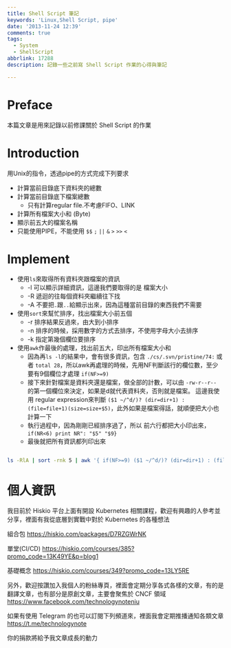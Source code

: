 ```yaml
---
title: Shell Script 筆記
keywords: 'Linux,Shell Script, pipe'
date: '2013-11-24 12:39'
comments: true
tags:
  - System
  - ShellScript
abbrlink: 17288
description: 記錄一些之前寫 Shell Script 作業的心得與筆記

---
```


# Preface
本篇文章是用來記錄以前修課關於 Shell Script 的作業

# Introduction
用Unix的指令，透過pipe的方式完成下列要求
- 計算當前目錄底下資料夾的總數
- 計算當前目錄底下檔案總數
	* 只有計算regular file.不考慮FIFO、LINK
- 計算所有檔案大小和 (Byte)
- 顯示前五大的檔案名稱
- 只能使用PIPE，不能使用 `$$` `;` `||` `&` `>` `>>` `<`

# Implement
- 使用`ls`來取得所有資料夾跟檔案的資訊
	* -l  可以顯示詳細資訊，這邊我們要取得的是 檔案大小
  * -R  遞迴的往每個資料夾繼續往下找
  * -A  不要把`.`跟`..`給顯示出來，因為這種當前目錄的東西我們不需要
- 使用`sort`來幫忙排序，找出檔案大小前五個
	* -r  排序結果反過來，由大到小排序
  * -n  排序的時候，採用數字的方式去排序，不使用字母大小去排序
  * -k  指定第幾個欄位要排序
- 使用`awk`作最後的處理，找出前五大，印出所有檔案大小和
  * 因為再`ls -l`的結果中，會有很多資訊，包含 `./cs/.svn/pristine/74:` 或者 `total 28`，所以awk再處理的時候，先用NF判斷該行的欄位數，至少要有9個欄位才處理 `if(NF>=9)`
  * 接下來針對檔案是資料夾還是檔案，做全部的計數，可以由 `-rw-r--r--` 的第一個欄位來決定，如果是d就代表資料夾，否則就是檔案。 這邊我使用 regular expression來判斷 `($1 ~/^d/)? (dir=dir+1) : (file=file+1)(size=size+$5)`，此外如果是檔案得話，就順便把大小也計算一下
  * 執行過程中，因為剛剛已經排序過了，所以 前六行都把大小印出來， `if(NR<6) print NR": "$5" "$9}`
  * 最後就把所有資訊都列印出來

``` sh

ls -RlA | sort -rnk 5 | awk '{ if(NF>=9) ($1 ~/^d/)? (dir=dir+1) : (file=file+1)(size=size+$5); if(NR<6) print NR": "$5" "$9} END{ print "Dir = "dir"\n" "    File = " file"\n" "total = "size}'

```

# 個人資訊
我目前於 Hiskio 平台上面有開設 Kubernetes 相關課程，歡迎有興趣的人參考並分享，裡面有我從底層到實戰中對於 Kubernetes 的各種想法

組合包
https://hiskio.com/packages/D7RZGWrNK

單堂(CI/CD)
https://hiskio.com/courses/385?promo_code=13K49YE&p=blog1

基礎概念
https://hiskio.com/courses/349?promo_code=13LY5RE

另外，歡迎按讚加入我個人的粉絲專頁，裡面會定期分享各式各樣的文章，有的是翻譯文章，也有部分是原創文章，主要會聚焦於 CNCF 領域
https://www.facebook.com/technologynoteniu

如果有使用 Telegram 的也可以訂閱下列頻道來，裡面我會定期推播通知各類文章
https://t.me/technologynote

你的捐款將給予我文章成長的動力
<script type="text/javascript" src="https://cdnjs.buymeacoffee.com/1.0.0/button.prod.min.js" data-name="bmc-button" data-slug="hwchiu" data-color="#000000" data-emoji=""  data-font="Cookie" data-text="Buy me a coffee" data-outline-color="#fff" data-font-color="#fff" data-coffee-color="#fd0" ></script>